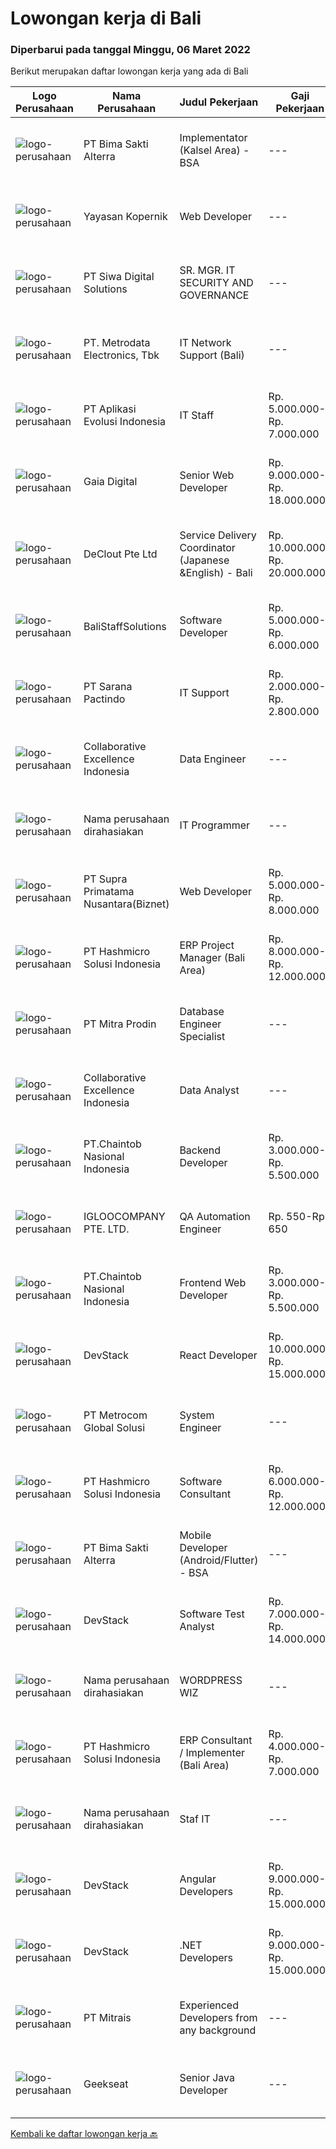 
  # Lowongan kerja di Bali

  ### Diperbarui pada tanggal Minggu, 06 Maret 2022

  Berikut merupakan daftar lowongan kerja yang ada di Bali

  |Logo Perusahaan | Nama Perusahaan | Judul Pekerjaan | Gaji Pekerjaan | Lokasi | Deskripsi | Tanggal diunggah | Pranala |
  | -------------- | --------------- | --------------- | --------- | --------- | -------------- | ------- | ----------- |
  |![logo-perusahaan](https://image-service-cdn.seek.com.au/3b449304b19b7a5909fe2d6166b69cb2e3dfc9ad/ee4dce1061f3f616224767ad58cb2fc751b8d2dc)|PT Bima Sakti Alterra|Implementator (Kalsel Area) - BSA|---|Denpasar|Deskripsi Pekerjaan Melakukan pemasangan / instalasi aplikasi. Melakukan pelatihan cara penggunaan aplikasi. Melakukan surve mengenai spesifikasi...|Sabtu, 05 Maret 2022|https://www.jobstreet.co.id/id/job/implementator-kalsel-area-bsa-3801939?token=0~eb7f13c7-e940-4083-a86b-8aca5b4c8fb1&sectionRank=1&jobId=jobstreet-id-job-3801939|
|![logo-perusahaan](https://image-service-cdn.seek.com.au/9617ddf1ece433ae3b27dc5c284e009a9f0a8c98/ee4dce1061f3f616224767ad58cb2fc751b8d2dc)|Yayasan Kopernik|Web Developer|---|Gianyar|Kopernik is an exciting, cutting-edge organization that finds what works by experimenting with potential solutions that address social and...|Sabtu, 05 Maret 2022|https://www.jobstreet.co.id/id/job/web-developer-3802366?token=0~eb7f13c7-e940-4083-a86b-8aca5b4c8fb1&sectionRank=2&jobId=jobstreet-id-job-3802366|
|![logo-perusahaan](https://image-service-cdn.seek.com.au/04db367a48c4414c093236c88fa42061bd66957a/ee4dce1061f3f616224767ad58cb2fc751b8d2dc)|PT Siwa Digital Solutions|SR. MGR. IT SECURITY AND GOVERNANCE|---|Bali|This position is responsible for developing, implementing and monitoring a strategic, comprehensive enterprise cybersecurity and IT risk management...|Sabtu, 05 Maret 2022|https://www.jobstreet.co.id/id/job/sr-mgr-it-security-and-governance-3802347?token=0~eb7f13c7-e940-4083-a86b-8aca5b4c8fb1&sectionRank=3&jobId=jobstreet-id-job-3802347|
|![logo-perusahaan](https://image-service-cdn.seek.com.au/0d75518309b56a3cff39daa569b0ba02cc7a22f2/ee4dce1061f3f616224767ad58cb2fc751b8d2dc)|PT. Metrodata Electronics, Tbk|IT  Network Support (Bali)|---|Denpasar|Qualifications: Education Level, At least Bachelor Degree (S1) Working experience, Experienced in the same field and role at least 1 year for team...|Selasa, 01 Maret 2022|https://www.jobstreet.co.id/id/job/it-network-support-bali-3805896?token=0~eb7f13c7-e940-4083-a86b-8aca5b4c8fb1&sectionRank=4&jobId=jobstreet-id-job-3805896|
|![logo-perusahaan](https://image-service-cdn.seek.com.au/8a1bc4b6d87493a86f3053a990557345773404ef/ee4dce1061f3f616224767ad58cb2fc751b8d2dc)|PT Aplikasi Evolusi Indonesia|IT Staff|Rp. 5.000.000-Rp. 7.000.000|Bali|Requirements : Age maximum 28 years old. Minimum S1 degree in faculty of computer science or similar from an accredited university. Proactive and...|Selasa, 01 Maret 2022|https://www.jobstreet.co.id/id/job/it-staff-3806002?token=0~eb7f13c7-e940-4083-a86b-8aca5b4c8fb1&sectionRank=5&jobId=jobstreet-id-job-3806002|
|![logo-perusahaan](https://image-service-cdn.seek.com.au/4b13bb68a9992340d3fd42fe1e7e6a297cafa365/ee4dce1061f3f616224767ad58cb2fc751b8d2dc)|Gaia Digital|Senior Web Developer|Rp. 9.000.000-Rp. 18.000.000|Gianyar|What we need- Bachelor's degree in Web development or related field, or relevant experience- Experienced in developing responsive design websites-...|Sabtu, 05 Maret 2022|https://www.jobstreet.co.id/id/job/senior-web-developer-3801408?token=0~eb7f13c7-e940-4083-a86b-8aca5b4c8fb1&sectionRank=6&jobId=jobstreet-id-job-3801408|
|![logo-perusahaan](https://image-service-cdn.seek.com.au/630a7033d994844346a754ca43355af5cf219c92/ee4dce1061f3f616224767ad58cb2fc751b8d2dc)|DeClout Pte Ltd|Service Delivery Coordinator (Japanese &English) - Bali|Rp. 10.000.000-Rp. 20.000.000|Bali|Coordinate the delivery date with partner ISP in each country to install the Internet, install SD-WAN equipment and testing after the installation...|Kamis, 03 Maret 2022|https://www.jobstreet.co.id/id/job/service-delivery-coordinator-japanese-english-bali-9290441/origin/sg?token=0~eb7f13c7-e940-4083-a86b-8aca5b4c8fb1&sectionRank=7&jobId=jobstreet-sg-job-9290441|
|![logo-perusahaan](https://i.ibb.co/sqvTCh9/112815900-stock-vector-no-image-available-icon-flat-vector.webp)|BaliStaffSolutions|Software Developer|Rp. 5.000.000-Rp. 6.000.000|Bali|An international company in Kuta, Bali is looking for a talented and enthusiastic Software Developer (Full-Time)Responsibilities: Choose the best...|Sabtu, 05 Maret 2022|https://www.jobstreet.co.id/id/job/software-developer-3809686?token=0~eb7f13c7-e940-4083-a86b-8aca5b4c8fb1&sectionRank=8&jobId=jobstreet-id-job-3809686|
|![logo-perusahaan](https://image-service-cdn.seek.com.au/98982338245954acade7338ecccff8adaf4bc449/ee4dce1061f3f616224767ad58cb2fc751b8d2dc)|PT Sarana Pactindo|IT Support|Rp. 2.000.000-Rp. 2.800.000|Jawa Barat|Melakukan test pada aplikasi perusahaan sebelum launching Membuat buku manual untuk aplikasi yang akan di launching agar mudah dibaca oleh user...|Selasa, 01 Maret 2022|https://www.jobstreet.co.id/id/job/it-support-3806042?token=0~eb7f13c7-e940-4083-a86b-8aca5b4c8fb1&sectionRank=9&jobId=jobstreet-id-job-3806042|
|![logo-perusahaan](https://image-service-cdn.seek.com.au/7145b1ba6bc0dbd678e2bf86d776dd2b1b9b81f6/ee4dce1061f3f616224767ad58cb2fc751b8d2dc)|Collaborative Excellence Indonesia|Data Engineer|---|Bali|Job Description Develops or modifies data models, ETL processes, and BI tool solutions Ensures appropriate documentation for all development and...|Jumat, 04 Maret 2022|https://www.jobstreet.co.id/id/job/data-engineer-3799785?token=0~eb7f13c7-e940-4083-a86b-8aca5b4c8fb1&sectionRank=10&jobId=jobstreet-id-job-3799785|
|![logo-perusahaan](https://i.ibb.co/sqvTCh9/112815900-stock-vector-no-image-available-icon-flat-vector.webp)|Nama perusahaan dirahasiakan|IT Programmer|---|Bali|Pendidikan minimal S1 segala jurusan Minimal memiliki 2 tahun pengalaman kerja di bidang yang sama Memiliki pengetahuan mengenai PHP dan bahasa...|Rabu, 02 Maret 2022|https://www.jobstreet.co.id/id/job/it-programmer-3806407?token=0~eb7f13c7-e940-4083-a86b-8aca5b4c8fb1&sectionRank=11&jobId=jobstreet-id-job-3806407|
|![logo-perusahaan](https://image-service-cdn.seek.com.au/1033d36f751f076cfdd637ed0acbcbf8508866ec/ee4dce1061f3f616224767ad58cb2fc751b8d2dc)|PT Supra Primatama Nusantara(Biznet)|Web Developer|Rp. 5.000.000-Rp. 8.000.000|Denpasar|Requirements : Maximum 27 years old Minimum S1 in Information System/Computer Science, minimum GPA 3.00 Minimum 1 year experience as a Web Developer...|Kamis, 03 Maret 2022|https://www.jobstreet.co.id/id/job/web-developer-3792193?token=0~eb7f13c7-e940-4083-a86b-8aca5b4c8fb1&sectionRank=12&jobId=jobstreet-id-job-3792193|
|![logo-perusahaan](https://image-service-cdn.seek.com.au/f6d60ad46f70dbd67cd5ea70ad66341689963cbd/ee4dce1061f3f616224767ad58cb2fc751b8d2dc)|PT Hashmicro Solusi Indonesia|ERP Project Manager (Bali Area)|Rp. 8.000.000-Rp. 12.000.000|Bali|Responsibilities: Manage and ensure ERP projects are done on time, on budget and on scope with high customer satisfaction Developing project plans,...|Sabtu, 05 Maret 2022|https://www.jobstreet.co.id/id/job/erp-project-manager-bali-area-3795306?token=0~eb7f13c7-e940-4083-a86b-8aca5b4c8fb1&sectionRank=13&jobId=jobstreet-id-job-3795306|
|![logo-perusahaan](https://image-service-cdn.seek.com.au/f1be22f46360bcc58de63530e14403f3e8642152/ee4dce1061f3f616224767ad58cb2fc751b8d2dc)|PT Mitra Prodin|Database Engineer Specialist|---|Gianyar|ESSENTIAL DUTIES &amp; RESPONSIBILITIES:1.    Create and maintain optimal data pipeline architecture2.    Identify and design internal process...|Kamis, 03 Maret 2022|https://www.jobstreet.co.id/id/job/database-engineer-specialist-3792145?token=0~eb7f13c7-e940-4083-a86b-8aca5b4c8fb1&sectionRank=14&jobId=jobstreet-id-job-3792145|
|![logo-perusahaan](https://image-service-cdn.seek.com.au/7145b1ba6bc0dbd678e2bf86d776dd2b1b9b81f6/ee4dce1061f3f616224767ad58cb2fc751b8d2dc)|Collaborative Excellence Indonesia|Data Analyst|---|Bali|Job Description Develops or modifies data models, ETL processes, and BI tool solutions Ensures appropriate documentation for all development and...|Rabu, 02 Maret 2022|https://www.jobstreet.co.id/id/job/data-analyst-3807059?token=0~eb7f13c7-e940-4083-a86b-8aca5b4c8fb1&sectionRank=15&jobId=jobstreet-id-job-3807059|
|![logo-perusahaan](https://image-service-cdn.seek.com.au/cc953e81409f6fcf45756b1a04ecd703f9e78796/ee4dce1061f3f616224767ad58cb2fc751b8d2dc)|PT.Chaintob Nasional Indonesia|Backend Developer|Rp. 3.000.000-Rp. 5.500.000|Bali|Chaca Market is seeking a talented individual who possesses infinite curiosity. You'll teammate with us to create groundbreaking technology. This is...|Kamis, 03 Maret 2022|https://www.jobstreet.co.id/id/job/backend-developer-3799015?token=0~eb7f13c7-e940-4083-a86b-8aca5b4c8fb1&sectionRank=16&jobId=jobstreet-id-job-3799015|
|![logo-perusahaan](https://image-service-cdn.seek.com.au/c5ae64cbbd3cc7cf0d28f2b7937a0f4838c481ef/ee4dce1061f3f616224767ad58cb2fc751b8d2dc)|IGLOOCOMPANY PTE. LTD.|QA Automation Engineer|Rp. 550-Rp. 650|Bali|Job purposeWe are looking for a talented QA Automation Engineer to join our team. The candidate that will succeed in this position will be able...|Kamis, 03 Maret 2022|https://www.jobstreet.co.id/id/job/qa-automation-engineer-9242795/origin/sg?token=0~eb7f13c7-e940-4083-a86b-8aca5b4c8fb1&sectionRank=17&jobId=jobstreet-sg-job-9242795|
|![logo-perusahaan](https://image-service-cdn.seek.com.au/cc953e81409f6fcf45756b1a04ecd703f9e78796/ee4dce1061f3f616224767ad58cb2fc751b8d2dc)|PT.Chaintob Nasional Indonesia|Frontend Web Developer|Rp. 3.000.000-Rp. 5.500.000|Bali|Chaca Market is seeking a talented individual who possesses infinite curiosity. You'll teammate with us to create groundbreaking technology. This is...|Kamis, 03 Maret 2022|https://www.jobstreet.co.id/id/job/frontend-web-developer-3799013?token=0~eb7f13c7-e940-4083-a86b-8aca5b4c8fb1&sectionRank=18&jobId=jobstreet-id-job-3799013|
|![logo-perusahaan](https://image-service-cdn.seek.com.au/074f2081cc42a722643e36313941760f758e7c3b/ee4dce1061f3f616224767ad58cb2fc751b8d2dc)|DevStack|React Developer|Rp. 10.000.000-Rp. 15.000.000|Bali|This position is perfect for you if you: Enjoy working in a collaborative and team-oriented environments, as well as working solo and independently...|Kamis, 03 Maret 2022|https://www.jobstreet.co.id/id/job/react-developer-3792730?token=0~eb7f13c7-e940-4083-a86b-8aca5b4c8fb1&sectionRank=19&jobId=jobstreet-id-job-3792730|
|![logo-perusahaan](https://image-service-cdn.seek.com.au/ff4cb1233a290f926d9dced69b6a50ab8b087e47/ee4dce1061f3f616224767ad58cb2fc751b8d2dc)|PT Metrocom Global Solusi|System Engineer|---|Bali|Responsibilities : 5 x 8 Onsite support. Daily service request of server, storage &amp; network activity Daily monitoring &amp; check based on SOP to...|Selasa, 01 Maret 2022|https://www.jobstreet.co.id/id/job/system-engineer-3805140?token=0~eb7f13c7-e940-4083-a86b-8aca5b4c8fb1&sectionRank=20&jobId=jobstreet-id-job-3805140|
|![logo-perusahaan](https://image-service-cdn.seek.com.au/f6d60ad46f70dbd67cd5ea70ad66341689963cbd/ee4dce1061f3f616224767ad58cb2fc751b8d2dc)|PT Hashmicro Solusi Indonesia|Software Consultant|Rp. 6.000.000-Rp. 12.000.000|Jakarta Barat|Please access this link and fill the Job Application Form:https://jobportal.hashmicro.com/jobs/detail/erp-consultant-22Responsibilities: Manage and...|Kamis, 03 Maret 2022|https://www.jobstreet.co.id/id/job/software-consultant-3792410?token=0~eb7f13c7-e940-4083-a86b-8aca5b4c8fb1&sectionRank=21&jobId=jobstreet-id-job-3792410|
|![logo-perusahaan](https://image-service-cdn.seek.com.au/3b449304b19b7a5909fe2d6166b69cb2e3dfc9ad/ee4dce1061f3f616224767ad58cb2fc751b8d2dc)|PT Bima Sakti Alterra|Mobile Developer (Android/Flutter) - BSA|---|Bali|Job Description:● Translate designs and wireframes into high quality code Kotlin/Java/Flutter● Build best practice applications architecture for the...|Sabtu, 05 Maret 2022|https://www.jobstreet.co.id/id/job/mobile-developer-android-flutter-bsa-3801932?token=0~eb7f13c7-e940-4083-a86b-8aca5b4c8fb1&sectionRank=22&jobId=jobstreet-id-job-3801932|
|![logo-perusahaan](https://image-service-cdn.seek.com.au/074f2081cc42a722643e36313941760f758e7c3b/ee4dce1061f3f616224767ad58cb2fc751b8d2dc)|DevStack|Software Test Analyst|Rp. 7.000.000-Rp. 14.000.000|Jakarta Raya|This position is perfect for you if you: Enjoy working in a collaborative and team-oriented environments, as well as working solo and independently...|Selasa, 01 Maret 2022|https://www.jobstreet.co.id/id/job/software-test-analyst-3806184?token=0~eb7f13c7-e940-4083-a86b-8aca5b4c8fb1&sectionRank=23&jobId=jobstreet-id-job-3806184|
|![logo-perusahaan](https://i.ibb.co/sqvTCh9/112815900-stock-vector-no-image-available-icon-flat-vector.webp)|Nama perusahaan dirahasiakan|WORDPRESS WIZ|---|Bali|Looking for a Wordpress wiz based in Bali to manage the technical side of our retail website and:- upload new products- upload inventory- upload...|Rabu, 02 Maret 2022|https://www.jobstreet.co.id/id/job/wordpress-wiz-3790898?token=0~eb7f13c7-e940-4083-a86b-8aca5b4c8fb1&sectionRank=24&jobId=jobstreet-id-job-3790898|
|![logo-perusahaan](https://image-service-cdn.seek.com.au/f6d60ad46f70dbd67cd5ea70ad66341689963cbd/ee4dce1061f3f616224767ad58cb2fc751b8d2dc)|PT Hashmicro Solusi Indonesia|ERP Consultant / Implementer (Bali Area)|Rp. 4.000.000-Rp. 7.000.000|Bali|*Fill this form to start our recruitment...|Rabu, 02 Maret 2022|https://www.jobstreet.co.id/id/job/erp-consultant-implementer-bali-area-3807232?token=0~eb7f13c7-e940-4083-a86b-8aca5b4c8fb1&sectionRank=25&jobId=jobstreet-id-job-3807232|
|![logo-perusahaan](https://i.ibb.co/sqvTCh9/112815900-stock-vector-no-image-available-icon-flat-vector.webp)|Nama perusahaan dirahasiakan|Staf IT|---|Bali|Tanggung jawab :• Melakukan instalasi hardware atau software sesuai dengan ketentuan dan membuat laporannya.• Melakukan pemeliharaan berkala atas...|Sabtu, 26 Februari 2022|https://www.jobstreet.co.id/id/job/staf-it-3803941?token=0~eb7f13c7-e940-4083-a86b-8aca5b4c8fb1&sectionRank=26&jobId=jobstreet-id-job-3803941|
|![logo-perusahaan](https://image-service-cdn.seek.com.au/074f2081cc42a722643e36313941760f758e7c3b/ee4dce1061f3f616224767ad58cb2fc751b8d2dc)|DevStack|Angular Developers|Rp. 9.000.000-Rp. 15.000.000|Jakarta Raya|This position is perfect for you if you: Enjoy working in a collaborative and team-oriented environments, as well as working solo and independently...|Selasa, 01 Maret 2022|https://www.jobstreet.co.id/id/job/angular-developers-3806186?token=0~eb7f13c7-e940-4083-a86b-8aca5b4c8fb1&sectionRank=27&jobId=jobstreet-id-job-3806186|
|![logo-perusahaan](https://image-service-cdn.seek.com.au/074f2081cc42a722643e36313941760f758e7c3b/ee4dce1061f3f616224767ad58cb2fc751b8d2dc)|DevStack|.NET Developers|Rp. 9.000.000-Rp. 15.000.000|Jakarta Raya|This position is perfect for you if you: Enjoy working in a collaborative and team-oriented environments, as well as working solo and independently...|Selasa, 01 Maret 2022|https://www.jobstreet.co.id/id/job/net-developers-3806185?token=0~eb7f13c7-e940-4083-a86b-8aca5b4c8fb1&sectionRank=28&jobId=jobstreet-id-job-3806185|
|![logo-perusahaan](https://image-service-cdn.seek.com.au/969b0c47f133a1e0155056a5d964c63953dd6304/ee4dce1061f3f616224767ad58cb2fc751b8d2dc)|PT Mitrais|Experienced Developers from any background|---|Bali|Build your Career with Mitrais ! We're looking for experienced Software Engineers from any background to be part of our team. What will you be doing? ...|Selasa, 01 Maret 2022|https://www.jobstreet.co.id/id/job/experienced-developers-from-any-background-3789215?token=0~eb7f13c7-e940-4083-a86b-8aca5b4c8fb1&sectionRank=29&jobId=jobstreet-id-job-3789215|
|![logo-perusahaan](https://image-service-cdn.seek.com.au/a94166d692fda70a364e9d5191d7ced8a65f1597/ee4dce1061f3f616224767ad58cb2fc751b8d2dc)|Geekseat|Senior Java Developer|---|Denpasar|We are currently looking for an experienced Senior Java Developer to join our Awesome Engineering Team at our offices in Bali or Bandung.  As a...|Rabu, 02 Maret 2022|https://www.jobstreet.co.id/id/job/senior-java-developer-3797664?token=0~eb7f13c7-e940-4083-a86b-8aca5b4c8fb1&sectionRank=30&jobId=jobstreet-id-job-3797664|


  [Kembali ke daftar lowongan kerja 🔙](../README.md#daftar-lowongan-kerja)
  
